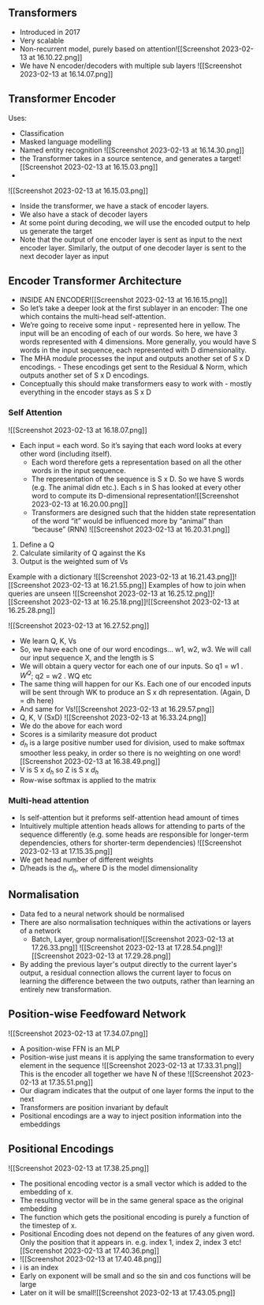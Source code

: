 ## Transformers

- Introduced in 2017 
- Very scalable 
- Non-recurrent model, purely based on attention![[Screenshot 2023-02-13 at 16.10.22.png]]
- We have N encoder/decoders with multiple sub layers
![[Screenshot 2023-02-13 at 16.14.07.png]]
## Transformer Encoder
Uses:
- Classification
- Masked language modelling 
- Named entity recognition 
![[Screenshot 2023-02-13 at 16.14.30.png]]
- the Transformer takes in a source sentence, and generates a target![[Screenshot 2023-02-13 at 16.15.03.png]]
- 
![[Screenshot 2023-02-13 at 16.15.03.png]]
- Inside the transformer, we have a stack of encoder layers. 
- We also have a stack of decoder layers 
- At some point during decoding, we will use the encoded output to help us generate the target 
- Note that the output of one encoder layer is sent as input to the next encoder layer. Similarly, the output of one decoder layer is sent to the next decoder layer as input

## Encoder Transformer Architecture 

- INSIDE AN ENCODER![[Screenshot 2023-02-13 at 16.16.15.png]]
- So let’s take a deeper look at the first sublayer in an encoder: The one which contains the multi-head self-attention. 
- We’re going to receive some input - represented here in yellow. The input will be an encoding of each of our words. So here, we have 3 words represented with 4 dimensions. More generally, you would have S words in the input sequence, each represented with D dimensionality. 
- The MHA module processes the input and outputs another set of S x D encodings. - These encodings get sent to the Residual & Norm, which outputs another set of S x D encodings. 
- Conceptually this should make transformers easy to work with - mostly everything in the encoder stays as S x D

### Self Attention
![[Screenshot 2023-02-13 at 16.18.07.png]]
- Each input = each word. So it’s saying that each word looks at every other word (including itself). 
	- Each word therefore gets a representation based on all the other words in the input sequence. 
	- The representation of the sequence is S x D. So we have S words (e.g. The animal didn etc.). Each s in S has looked at every other word to compute its D-dimensional representation![[Screenshot 2023-02-13 at 16.20.00.png]]
	- Transformers are designed such that the hidden state representation of the word “it” would be influenced more by “animal” than “because” (RNN)
![[Screenshot 2023-02-13 at 16.20.31.png]]
1. Define a Q
2. Calculate similarity of Q against the Ks
3. Output is the weighted sum of Vs

Example with a dictionary 
![[Screenshot 2023-02-13 at 16.21.43.png]]![[Screenshot 2023-02-13 at 16.21.55.png]]
Examples of how to join when queries are unseen
![[Screenshot 2023-02-13 at 16.25.12.png]]![[Screenshot 2023-02-13 at 16.25.18.png]]![[Screenshot 2023-02-13 at 16.25.28.png]]

![[Screenshot 2023-02-13 at 16.27.52.png]]
- We learn Q, K, Vs
- So, we have each one of our word encodings… w1, w2, w3. We will call our input sequence X, and the length is S
- We will obtain a query vector for each one of our inputs. So q1 = w1 . $W^Q$; q2 = w2 . WQ etc
- The same thing will happen for our Ks. Each one of our encoded inputs will be sent through WK to produce an S x dh representation. (Again, D = dh here)
- And same for Vs![[Screenshot 2023-02-13 at 16.29.57.png]]
- Q, K, V (SxD)
![[Screenshot 2023-02-13 at 16.33.24.png]]
- We do the above for each word
- Scores is a similarity measure dot product 
- $d_h$ is a large positive number used for division, used to make softmax smoother less peaky, in order so there is no weighting on one word![[Screenshot 2023-02-13 at 16.38.49.png]]
- V is S x $d_h$  so Z is S x $d_h$
- Row-wise softmax is applied to the matrix 

### Multi-head attention 

- Is self-attention but it preforms self-attention head amount of times 
- Intuitively multiple attention heads allows for attending to parts of the sequence differently (e.g. some heads are responsible for longer-term dependencies, others for shorter-term dependencies)
![[Screenshot 2023-02-13 at 17.15.35.png]]
- We get head number of different weights
- D/heads is the $d_h$, where D is the model dimensionality 

## Normalisation 

- Data fed to a neural network should be normalised 
- There are also normalisation techniques within the activations or layers of a network 
	- Batch, Layer, group normalisation![[Screenshot 2023-02-13 at 17.26.33.png]]
![[Screenshot 2023-02-13 at 17.28.54.png]]![[Screenshot 2023-02-13 at 17.29.28.png]]
- By adding the previous layer's output directly to the current layer's output, a residual connection allows the current layer to focus on learning the difference between the two outputs, rather than learning an entirely new transformation.

## Position-wise Feedfoward Network 
![[Screenshot 2023-02-13 at 17.34.07.png]]
- A position-wise FFN is an MLP
- Position-wise just means it is applying the same transformation to every element in the sequence ![[Screenshot 2023-02-13 at 17.33.31.png]]
This is the encoder all together we have N of these 
![[Screenshot 2023-02-13 at 17.35.51.png]]
- Our diagram indicates that the output of one layer forms the input to the next 
- Transformers are position invariant by default
- Positional encodings are a way to inject position information into the embeddings

## Positional Encodings
![[Screenshot 2023-02-13 at 17.38.25.png]]
- The positional encoding vector is a small vector which is added to the embedding of x. 
- The resulting vector will be in the same general space as the original embedding 
- The function which gets the positional encoding is purely a function of the timestep of x.
- Positional Encoding does not depend on the features of any given word. Only the position that it appears in. e.g. index 1, index 2, index 3 etc![[Screenshot 2023-02-13 at 17.40.36.png]]
- ![[Screenshot 2023-02-13 at 17.40.48.png]]
- i is an index 
- Early on exponent will be small and so the sin and cos functions will be large
- Later on it will be small![[Screenshot 2023-02-13 at 17.43.05.png]]